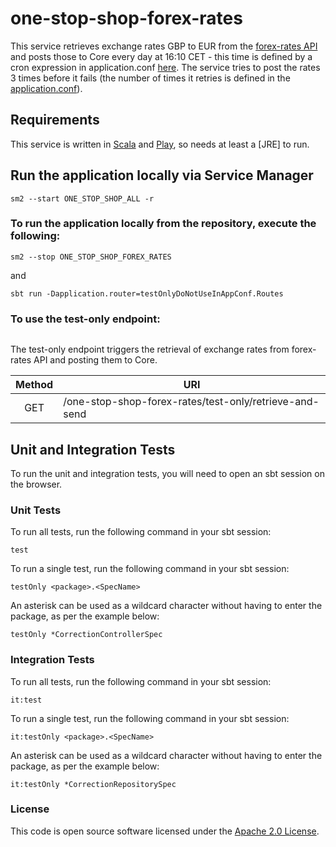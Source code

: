 
# one-stop-shop-forex-rates

This service retrieves exchange rates GBP to EUR from the [forex-rates API](https://github.com/hmrc/forex-rates) and posts those to Core every day at 16:10 CET - this time is defined by a cron expression in application.conf [here](https://github.com/hmrc/one-stop-shop-forex-rates/blob/main/conf/application.conf#:~:text=sends%20to%20Core%22-,expression,-%3D%20%220_10_16_*_*_).
The service tries to post the rates 3 times before it fails (the number of times it retries is defined in the [application.conf](https://github.com/hmrc/one-stop-shop-forex-rates/blob/main/conf/application.conf#:~:text=desConnectorMaxAttempts)).

Requirements
------------

This service is written in [Scala](http://www.scala-lang.org/) and [Play](http://playframework.com/), so needs at least a [JRE] to run.

## Run the application locally via Service Manager

```
sm2 --start ONE_STOP_SHOP_ALL -r
```

### To run the application locally from the repository, execute the following:
```
sm2 --stop ONE_STOP_SHOP_FOREX_RATES
```
and 
```
sbt run -Dapplication.router=testOnlyDoNotUseInAppConf.Routes
```

### To use the test-only endpoint:
```
```
The test-only endpoint triggers the retrieval of exchange rates from forex-rates API and posting them to Core.

|Method |URI                                                    |
|:-----:|-------------------------------------------------------|
|GET    |/one-stop-shop-forex-rates/test-only/retrieve-and-send |

Unit and Integration Tests
------------

To run the unit and integration tests, you will need to open an sbt session on the browser.

### Unit Tests

To run all tests, run the following command in your sbt session:
```
test
```

To run a single test, run the following command in your sbt session:
```
testOnly <package>.<SpecName>
```

An asterisk can be used as a wildcard character without having to enter the package, as per the example below:
```
testOnly *CorrectionControllerSpec
```

### Integration Tests

To run all tests, run the following command in your sbt session:
```
it:test
```

To run a single test, run the following command in your sbt session:
```
it:testOnly <package>.<SpecName>
```

An asterisk can be used as a wildcard character without having to enter the package, as per the example below:
```
it:testOnly *CorrectionRepositorySpec
```
### License

This code is open source software licensed under the [Apache 2.0 License]("http://www.apache.org/licenses/LICENSE-2.0.html").
